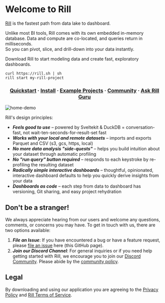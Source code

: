 # Welcome to Rill

[Rill](https://docs.rilldata.com/) is the fastest path from data lake to dashboard.

Unlike most BI tools, Rill comes with its own embedded in-memory database. Data and compute are co-located, and queries return in milliseconds.  
So you can pivot, slice, and drill-down into your data instantly.

Download Rill to start modeling data and create fast, exploratory dashboards.

```
curl https://rill.sh | sh
rill start my-rill-project
```

<h3 align="center">
  <a href="https://docs.rilldata.com/get-started/get-started">Quickstart</a>
  <span> · </span>
  <a href="https://docs.rilldata.com/get-started/install">Install</a>
  <span> · </span>
  <a href="https://docs.rilldata.com/get-started/get-started#example-projects">Example Projects</a>
  <span> · </span>
  <a href="https://discord.gg/TatjVY32">Community</a>
  <span> · </span>
  <a href="https://gurubase.io/g/rill">Ask Rill Guru</a>
</h3>

![home-demo](https://github.com/rilldata/rill/assets/1181922/1430f272-3fa4-495a-8e45-1bd6fa56f5d2)

Rill's design principles:

- _**Feels good to use**_ – powered by Sveltekit & DuckDB = conversation-fast, not wait-ten-seconds-for-result-set fast
- _**Works with your local and remote datasets**_ – imports and exports Parquet and CSV (s3, gcs, https, local)
- _**No more data analysis "side-quests"**_ – helps you build intuition about your dataset through automatic profiling
- _**No "run query" button required**_ – responds to each keystroke by re-profiling the resulting dataset
- _**Radically simple interactive dashboards**_ – thoughtful, opinionated, interactive dashboard defaults to help you quickly derive insights from your data
- _**Dashboards as code**_ – each step from data to dashboard has versioning, Git sharing, and easy project rehydration

## Don't be a stranger!

We always appreciate hearing from our users and welcome any questions, comments, or concerns you may have. To get in touch with us, there are two options available:

1. _**File an Issue**_: If you have encountered a bug or have a feature request, please [file an issue](https://github.com/rilldata/rill/issues/new/choose) here (this GitHub page).
2. _**Join our Discord Channel**_: For general inquiries or if you need help getting started with Rill, we encourage you to join our [Discord Community](https://discord.gg/TatjVY32). Please abide by the [community policy](https://github.com/rilldata/rill/blob/main/COMMUNITY-POLICY.md).

## Legal

By downloading and using our application you are agreeing to the [Privacy Policy](https://www.rilldata.com/legal/privacy) and [Rill Terms of Service](https://www.rilldata.com/legal/tos).
